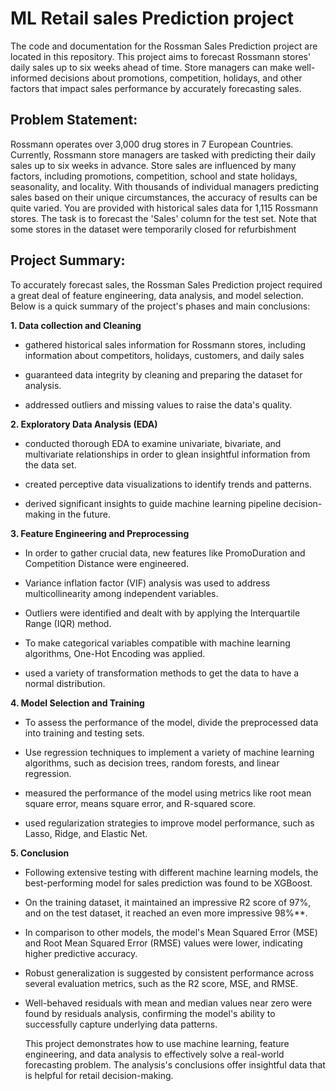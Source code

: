 
# ML Retail sales Prediction project 

The code and documentation for the Rossman Sales Prediction project are located in this repository. This project aims to forecast Rossmann stores' daily sales up to six weeks ahead of time. Store managers can make well-informed decisions about promotions, competition, holidays, and other factors that impact sales performance by accurately forecasting sales. 


## Problem Statement:

Rossmann operates over 3,000 drug stores in 7 European Countries. Currently, Rossmann store managers are tasked with predicting their daily sales up to six weeks in advance. Store sales are influenced by many factors, including promotions, competition, school and state holidays, seasonality, and locality. With thousands of individual managers predicting sales based on their unique circumstances, the accuracy of results can be quite varied. You are provided with historical sales data for 1,115 Rossmann stores. The task is to forecast the 'Sales' column for the test set. Note that some stores in the dataset were temporarily closed for refurbishment
## Project Summary:

To accurately forecast sales, the Rossman Sales Prediction project required a great deal of feature engineering, data analysis, and model selection. Below is a quick summary of the project's phases and main conclusions: 

**1. Data collection and Cleaning**

* gathered historical sales information for Rossmann stores, including information about competitors, holidays, customers, and daily sales

* guaranteed data integrity by cleaning and preparing the dataset for analysis.

* addressed outliers and missing values to raise the data's quality.

**2. Exploratory Data Analysis (EDA)**

* conducted thorough EDA to examine univariate, bivariate, and multivariate relationships in order to glean insightful information from the data set.

* created perceptive data visualizations to identify trends and patterns.

* derived significant insights to guide machine learning pipeline decision-making in the future.

**3. Feature Engineering and Preprocessing**

* In order to gather crucial data, new features like PromoDuration and Competition Distance were engineered.

* Variance inflation factor (VIF) analysis was used to address multicollinearity among independent variables.

* Outliers were identified and dealt with by applying the Interquartile Range (IQR) method.

* To make categorical variables compatible with machine learning algorithms, One-Hot Encoding was applied.

* used a variety of transformation methods to get the data to have a normal distribution.

**4. Model Selection and Training**

* To assess the performance of the model, divide the preprocessed data into training and testing sets.

* Use regression techniques to implement a variety of machine learning algorithms, such as decision trees, random forests, and linear regression.

* measured the performance of the model using metrics like root mean square error, means square error, and R-squared score.

* used regularization strategies to improve model performance, such as Lasso, Ridge, and Elastic Net.

**5. Conclusion**

* Following extensive testing with different machine learning models, the best-performing model for sales prediction was found to be XGBoost.

* On the training dataset, it maintained an impressive R2 score of 97%, and on the test dataset, it reached an even more impressive 98%**.

* In comparison to other models, the model's Mean Squared Error (MSE) and Root Mean Squared Error (RMSE) values were lower, indicating higher predictive accuracy.

* Robust generalization is suggested by consistent performance across several evaluation metrics, such as the R2 score, MSE, and RMSE.

* Well-behaved residuals with mean and median values near zero were found by residuals analysis, confirming the model's ability to successfully capture underlying data patterns.

  This project demonstrates how to use machine learning, feature engineering, and data analysis to effectively solve a real-world forecasting problem. The analysis's conclusions offer insightful data that is helpful for retail decision-making. 
